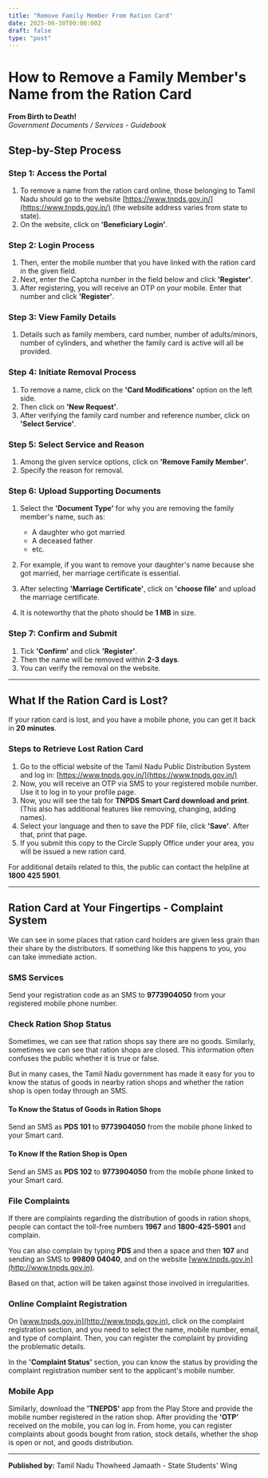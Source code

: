 ```yaml
---
title: "Remove Family Member From Ration Card"
date: 2025-06-30T00:00:00Z
draft: false
type: "post"
---
```


# How to Remove a Family Member's Name from the Ration Card

**From Birth to Death!**  
*Government Documents / Services - Guidebook*

## Step-by-Step Process

### Step 1: Access the Portal

1. To remove a name from the ration card online, those belonging to Tamil Nadu should go to the website [https://www.tnpds.gov.in/](https://www.tnpds.gov.in/) (the website address varies from state to state).
2. On the website, click on **'Beneficiary Login'**.

### Step 2: Login Process

1. Then, enter the mobile number that you have linked with the ration card in the given field.
2. Next, enter the Captcha number in the field below and click **'Register'**.
3. After registering, you will receive an OTP on your mobile. Enter that number and click **'Register'**.

### Step 3: View Family Details

1. Details such as family members, card number, number of adults/minors, number of cylinders, and whether the family card is active will all be provided.

### Step 4: Initiate Removal Process

1. To remove a name, click on the **'Card Modifications'** option on the left side.
2. Then click on **'New Request'**.
3. After verifying the family card number and reference number, click on **'Select Service'**.

### Step 5: Select Service and Reason

1. Among the given service options, click on **'Remove Family Member'**.
2. Specify the reason for removal.

### Step 6: Upload Supporting Documents

1. Select the **'Document Type'** for why you are removing the family member's name, such as:
   - A daughter who got married
   - A deceased father
   - etc.

2. For example, if you want to remove your daughter's name because she got married, her marriage certificate is essential.
3. After selecting **'Marriage Certificate'**, click on **'choose file'** and upload the marriage certificate.
4. It is noteworthy that the photo should be **1 MB** in size.

### Step 7: Confirm and Submit

1. Tick **'Confirm'** and click **'Register'**.
2. Then the name will be removed within **2-3 days**.
3. You can verify the removal on the website.

---

## What If the Ration Card is Lost?

If your ration card is lost, and you have a mobile phone, you can get it back in **20 minutes**.

### Steps to Retrieve Lost Ration Card

1. Go to the official website of the Tamil Nadu Public Distribution System and log in: [https://www.tnpds.gov.in/](https://www.tnpds.gov.in/)
2. Now, you will receive an OTP via SMS to your registered mobile number. Use it to log in to your profile page.
3. Now, you will see the tab for **TNPDS Smart Card download and print**. (This also has additional features like removing, changing, adding names).
4. Select your language and then to save the PDF file, click **'Save'**. After that, print that page.
5. If you submit this copy to the Circle Supply Office under your area, you will be issued a new ration card.

For additional details related to this, the public can contact the helpline at **1800 425 5901**.

---

## Ration Card at Your Fingertips - Complaint System

We can see in some places that ration card holders are given less grain than their share by the distributors. If something like this happens to you, you can take immediate action.

### SMS Services

Send your registration code as an SMS to **9773904050** from your registered mobile phone number.

### Check Ration Shop Status

Sometimes, we can see that ration shops say there are no goods. Similarly, sometimes we can see that ration shops are closed. This information often confuses the public whether it is true or false.

But in many cases, the Tamil Nadu government has made it easy for you to know the status of goods in nearby ration shops and whether the ration shop is open today through an SMS.

#### To Know the Status of Goods in Ration Shops

Send an SMS as **PDS <space> 101** to **9773904050** from the mobile phone linked to your Smart card.

#### To Know If the Ration Shop is Open

Send an SMS as **PDS <space> 102** to **9773904050** from the mobile phone linked to your Smart card.

### File Complaints

If there are complaints regarding the distribution of goods in ration shops, people can contact the toll-free numbers **1967** and **1800-425-5901** and complain.

You can also complain by typing **PDS** and then a space and then **107** and sending an SMS to **99809 04040**, and on the website [www.tnpds.gov.in](http://www.tnpds.gov.in).

Based on that, action will be taken against those involved in irregularities.

### Online Complaint Registration

On [www.tnpds.gov.in](http://www.tnpds.gov.in), click on the complaint registration section, and you need to select the name, mobile number, email, and type of complaint. Then, you can register the complaint by providing the problematic details.

In the **'Complaint Status'** section, you can know the status by providing the complaint registration number sent to the applicant's mobile number.

### Mobile App

Similarly, download the **'TNEPDS'** app from the Play Store and provide the mobile number registered in the ration shop. After providing the **'OTP'** received on the mobile, you can log in. From home, you can register complaints about goods bought from ration, stock details, whether the shop is open or not, and goods distribution.

---

**Published by:** Tamil Nadu Thowheed Jamaath - State Students' Wing
